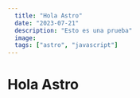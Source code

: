 ```yaml
---
  title: "Hola Astro"
  date: "2023-07-21"
  description: "Esto es una prueba"
  image:
  tags: ["astro", "javascript"]
---
```


# Hola Astro
